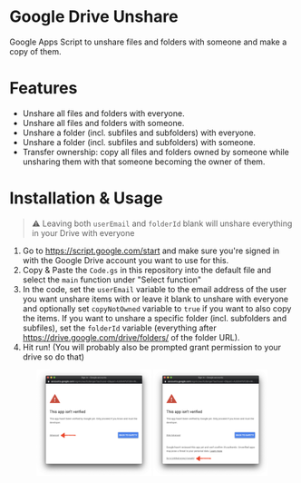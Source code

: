 # Google Drive Unshare
Google Apps Script to unshare files and folders with someone and make a copy of
them.

# Features

- Unshare all files and folders with everyone.
- Unshare all files and folders with someone.
- Unshare a folder (incl. subfiles and subfolders) with everyone.
- Unshare a folder (incl. subfiles and subfolders) with someone.
- Transfer ownership: copy all files and folders owned by someone while
  unsharing them with that someone becoming the owner of them.

# Installation & Usage

> ⚠️ Leaving both `userEmail` and `folderId` blank will unshare everything in your Drive with everyone

1. Go to https://script.google.com/start and make sure you're signed in with the
   Google Drive account you want to use for this.
2. Copy & Paste the `Code.gs` in this repository into the default file and
   select the `main` function under "Select function"
3. In the code, set the `userEmail` variable to the email address of the user
   you want unshare items with or leave it blank to unshare with everyone and
   optionally set `copyNotOwned` variable to `true` if you want to also copy the
   items. If you want to unshare a specific folder (incl. subfolders and
   subfiles), set the `folderId` variable (everything after
   https://drive.google.com/drive/folders/ of the folder URL).
4. Hit run! (You will probably also be prompted grant permission to your drive
   so do that)

<p align="center">
  <img src=".github/permissions.png?raw=true" width="40%">
  <img src=".github/permissions_allow.png?raw=true" width="40%">
</p>
